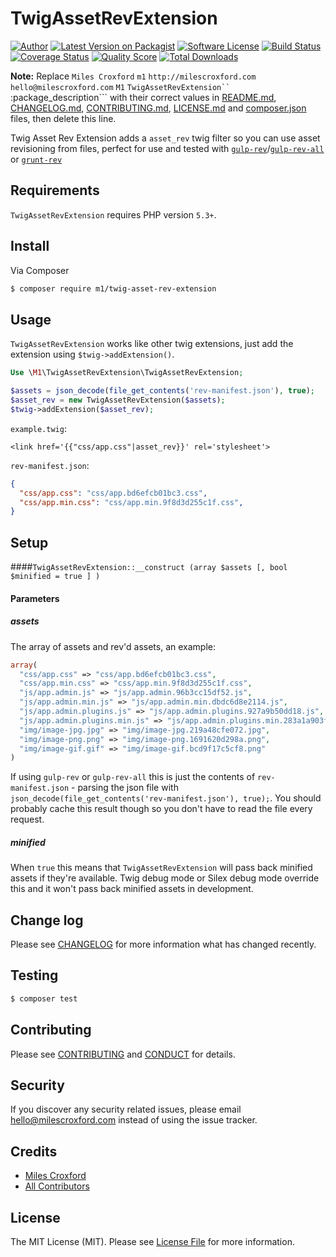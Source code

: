 # TwigAssetRevExtension

[![Author](http://img.shields.io/badge/author-@milescroxford-blue.svg?style=flat-square)](https://twitter.com/milescroxford)
[![Latest Version on Packagist][ico-version]][link-packagist]
[![Software License][ico-license]](LICENSE.md)
[![Build Status][ico-travis]][link-travis]
[![Coverage Status][ico-scrutinizer]][link-scrutinizer]
[![Quality Score][ico-code-quality]][link-code-quality]
[![Total Downloads][ico-downloads]][link-downloads]

**Note:** Replace ```Miles Croxford``` ```m1``` ```http://milescroxford.com``` ```hello@milescroxford.com``` ```M1``` ```TwigAssetRevExtension`` ```:package_description``` with their correct values in [README.md](README.md), [CHANGELOG.md](CHANGELOG.md), [CONTRIBUTING.md](CONTRIBUTING.md), [LICENSE.md](LICENSE.md) and [composer.json](composer.json) files, then delete this line.

Twig Asset Rev Extension adds a `asset_rev` twig filter so you can use asset revisioning from files, perfect for use 
and tested with [`gulp-rev`](https://github.com/sindresorhus/gulp-rev)/[`gulp-rev-all`](https://github.com/smysnk/gulp-rev-all) 
or [`grunt-rev`](https://github.com/cbas/grunt-rev)

## Requirements

`TwigAssetRevExtension` requires PHP version `5.3+`.

## Install

Via Composer

``` bash
$ composer require m1/twig-asset-rev-extension
```

## Usage

`TwigAssetRevExtension` works like other twig extensions, just add the extension using `$twig->addExtension()`. 

``` php
Use \M1\TwigAssetRevExtension\TwigAssetRevExtension;

$assets = json_decode(file_get_contents('rev-manifest.json'), true);
$asset_rev = new TwigAssetRevExtension($assets);
$twig->addExtension($asset_rev);
```

`example.twig`:

```twig
<link href='{{"css/app.css"|asset_rev}}' rel='stylesheet'>
```

`rev-manifest.json`:
```json
{
  "css/app.css": "css/app.bd6efcb01bc3.css",
  "css/app.min.css": "css/app.min.9f8d3d255c1f.css",
}
```

## Setup

####`TwigAssetRevExtension::__construct (array $assets [, bool $minified = true ] )`

#### Parameters
##### assets
The array of assets and rev'd assets, an example:

```php
array(
  "css/app.css" => "css/app.bd6efcb01bc3.css",
  "css/app.min.css" => "css/app.min.9f8d3d255c1f.css",
  "js/app.admin.js" => "js/app.admin.96b3cc15df52.js",
  "js/app.admin.min.js" => "js/app.admin.min.dbdc6d8e2114.js",
  "js/app.admin.plugins.js" => "js/app.admin.plugins.927a9b50dd18.js",
  "js/app.admin.plugins.min.js" => "js/app.admin.plugins.min.283a1a903f4a.js",
  "img/image-jpg.jpg" => "img/image-jpg.219a48cfe072.jpg",
  "img/image-png.png" => "img/image-png.1691620d298a.png",
  "img/image-gif.gif" => "img/image-gif.bcd9f17c5cf8.png"
)
```

If using `gulp-rev` or `gulp-rev-all` this is just the contents of `rev-manifest.json` - parsing the json file with
`json_decode(file_get_contents('rev-manifest.json'), true);`. You should probably cache this result though so you don't have to 
read the file every request.

##### minified

When `true` this means that `TwigAssetRevExtension` will pass back minified assets if they're available. Twig debug mode 
or Silex debug mode override this and it won't pass back minified assets in development.

## Change log

Please see [CHANGELOG](CHANGELOG.md) for more information what has changed recently.

## Testing

``` bash
$ composer test
```

## Contributing

Please see [CONTRIBUTING](CONTRIBUTING.md) and [CONDUCT](CONDUCT.md) for details.

## Security

If you discover any security related issues, please email hello@milescroxford.com instead of using the issue tracker.

## Credits

- [Miles Croxford][link-author]
- [All Contributors][link-contributors]

## License

The MIT License (MIT). Please see [License File](LICENSE.md) for more information.

[ico-version]: https://img.shields.io/packagist/v/m1/twig-asset-rev-extension.svg?style=flat-square
[ico-license]: https://img.shields.io/badge/license-MIT-brightgreen.svg?style=flat-square
[ico-travis]: https://img.shields.io/travis/M1/TwigAssetRevExtension/master.svg?style=flat-square
[ico-scrutinizer]: https://img.shields.io/scrutinizer/coverage/g/M1/TwigAssetRevExtension.svg?style=flat-square
[ico-code-quality]: https://img.shields.io/scrutinizer/g/M1/TwigAssetRevExtension.svg?style=flat-square
[ico-downloads]: https://img.shields.io/packagist/dt/M1/TwigAssetRevExtension.svg?style=flat-square

[link-packagist]: https://packagist.org/packages/M1/twig-asset-rev-extension
[link-travis]: https://travis-ci.org/M1/TwigAssetRevExtension
[link-scrutinizer]: https://scrutinizer-ci.com/g/M1/TwigAssetRevExtension/code-structure
[link-code-quality]: https://scrutinizer-ci.com/g/M1/TwigAssetRevExtension
[link-downloads]: https://packagist.org/packages/M1/TwigAssetRevExtension
[link-author]: https://github.com/m1
[link-contributors]: ../../contributors
